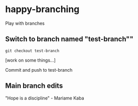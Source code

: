 # happy-branching
Play with branches

## Switch to branch named "test-branch""

`git checkout test-branch`

[work on some things...]

Commit and push to test-branch

## Main branch edits

"Hope is a discipline" - Mariame Kaba

